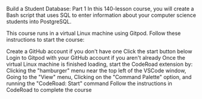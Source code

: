 Build a Student Database: Part 1
In this 140-lesson course, you will create a Bash script that uses SQL to enter information about your computer science students into PostgreSQL.

This course runs in a virtual Linux machine using Gitpod. Follow these instructions to start the course:

Create a GitHub account if you don't have one
Click the start button below
Login to Gitpod with your GitHub account if you aren't already
Once the virtual Linux machine is finished loading, start the CodeRoad extension by:
Clicking the "hamburger" menu near the top left of the VSCode window,
Going to the "View" menu,
Clicking on the "Command Palette" option,
and running the "CodeRoad: Start" command
Follow the instructions in CodeRoad to complete the course
